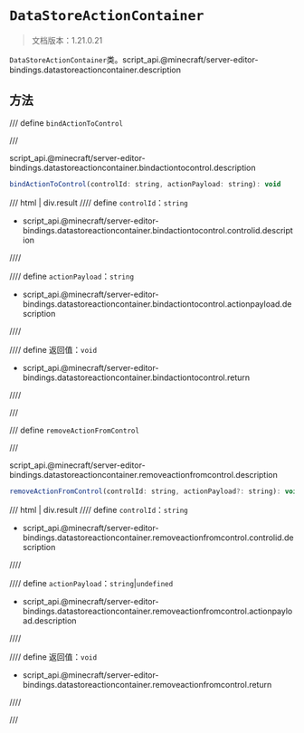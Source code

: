# `DataStoreActionContainer`

> 文档版本：1.21.0.21

`DataStoreActionContainer`类。script_api.@minecraft/server-editor-bindings.datastoreactioncontainer.description

## 方法

/// define
`bindActionToControl`


///

script_api.@minecraft/server-editor-bindings.datastoreactioncontainer.bindactiontocontrol.description

```js
bindActionToControl(controlId: string, actionPayload: string): void
```

/// html | div.result
//// define
`controlId`：`string`

- script_api.@minecraft/server-editor-bindings.datastoreactioncontainer.bindactiontocontrol.controlid.description


////

//// define
`actionPayload`：`string`

- script_api.@minecraft/server-editor-bindings.datastoreactioncontainer.bindactiontocontrol.actionpayload.description


////

//// define
返回值：`void`

- script_api.@minecraft/server-editor-bindings.datastoreactioncontainer.bindactiontocontrol.return


////

///


/// define
`removeActionFromControl`


///

script_api.@minecraft/server-editor-bindings.datastoreactioncontainer.removeactionfromcontrol.description

```js
removeActionFromControl(controlId: string, actionPayload?: string): void
```

/// html | div.result
//// define
`controlId`：`string`

- script_api.@minecraft/server-editor-bindings.datastoreactioncontainer.removeactionfromcontrol.controlid.description


////

//// define
`actionPayload`：`string`|`undefined`

- script_api.@minecraft/server-editor-bindings.datastoreactioncontainer.removeactionfromcontrol.actionpayload.description


////

//// define
返回值：`void`

- script_api.@minecraft/server-editor-bindings.datastoreactioncontainer.removeactionfromcontrol.return


////

///

